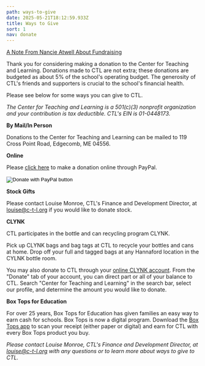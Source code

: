 ```yaml
---
path: ways-to-give
date: 2025-05-21T18:12:59.933Z
title: Ways to Give
sort: 1
nav: donate
---
```

[A Note From Nancie Atwell About Fundraising](https://drive.google.com/file/d/1wEbXv-guKJzlQ7NdDrEnLqUwHe9Ojoow/view?usp=sharing)

Thank you for considering making a donation to the Center for Teaching and Learning. Donations made to CTL are not extra; these donations are budgeted as about 5% of the school's operating budget. The generosity of CTL's friends and supporters is crucial to the school's financial health. 

Please see below for some ways you can give to CTL. 

*The Center for Teaching and Learning is a 501(c)(3) nonprofit organization and your contribution is tax deductible. CTL's EIN is 01-0448173.*

**By Mail/In Person**

Donations to the Center for Teaching and Learning can be mailed to 119 Cross Point Road, Edgecomb, ME 04556. 

**Online**

Please [click here](https://www.paypal.com/donate/?cmd=_s-xclick&hosted_button_id=WNBVUWQLJ5G5N&source=url&ssrt=1700588523861) to make a donation online through PayPal. 

<form action="https://www.paypal.com/donate" method="post" target="_top">
<input type="hidden" name="hosted_button_id" value="NTKRQX53KUM2S" />
<input type="image" src="https://www.paypalobjects.com/en_US/i/btn/btn_donateCC_LG.gif" border="0" name="submit" title="PayPal - The safer, easier way to pay online!" alt="Donate with PayPal button" />
<img alt="" border="0" src="https://www.paypal.com/en_US/i/scr/pixel.gif" width="1" height="1" />
</form>

**Stock Gifts**

Please contact Louise Monroe, CTL's Finance and Development Director, at louise@c-t-l.org if you would like to donate stock.  

**CLYNK**

CTL participates in the bottle and can recycling program CLYNK.

Pick up CLYNK bags and bag tags at CTL to recycle your bottles and cans at home. Drop off your full and tagged bags at any Hannaford location in the CYLNK bottle room.

You may also donate to CTL through your [online CLYNK account](https://www.clynk.com/login/). From the "Donate" tab of your account, you can direct part or all of your balance to CTL. Search "Center for Teaching and Learning" in the search bar, select our profile, and determine the amount you would like to donate. 

**Box Tops for Education**

For over 25 years, Box Tops for Education has given families an easy way to earn cash for schools. Box Tops is now a digital program. Download the [Box Tops app](https://www.boxtops4education.com/s/get-the-app) to scan your receipt (either paper or digital) and earn for CTL with every Box Tops product you buy.

*Please contact Louise Monroe, CTL's Finance and Development Director, at louise@c-t-l.org with any questions or to learn more about ways to give to CTL.*
